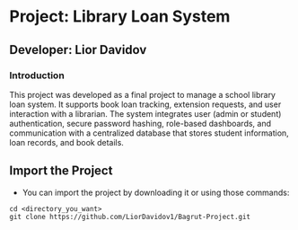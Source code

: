 # Project: Library Loan System

## Developer: Lior Davidov

### Introduction

This project was developed as a final project to manage a school library loan system. It supports book loan tracking, extension requests, and user interaction with a librarian. The system integrates user (admin or student) authentication, secure password hashing, role-based dashboards, and communication with a centralized database that stores student information, loan records, and book details.

## Import the Project

- You can import the project by downloading it or using those commands:
```
cd <directory_you_want>
git clone https://github.com/LiorDavidov1/Bagrut-Project.git
```
